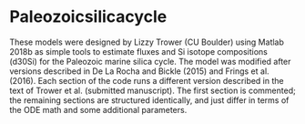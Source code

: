 # Paleozoicsilicacycle

These models were designed by Lizzy Trower (CU Boulder) using Matlab 2018b as simple tools 
to estimate fluxes and Si isotope compositions (d30Si) for the Paleozoic marine silica cycle. 
The model was modified after versions described in De La Rocha and Bickle (2015) and Frings 
et al. (2016). Each section of the code runs a different version described in the text of 
Trower et al. (submitted manuscript). The first section is commented; the remaining sections 
are structured identically, and just differ in terms of the ODE math and some additional 
parameters.
